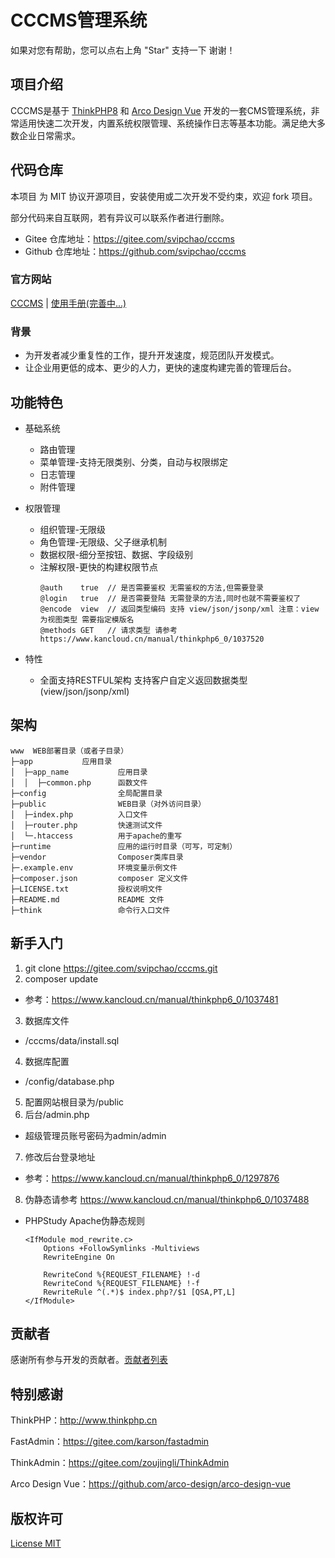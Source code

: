 <h1>CCCMS管理系统</h1>
<p>如果对您有帮助，您可以点右上角 "Star" 支持一下 谢谢！</p>

## 项目介绍

CCCMS是基于 [ThinkPHP8](https://gitee.com/liu21st/thinkphp)
和 [Arco Design Vue](https://github.com/arco-design/arco-design-vue)
开发的一套CMS管理系统，非常适用快速二次开发，内置系统权限管理、系统操作日志等基本功能。满足绝大多数企业日常需求。

## 代码仓库

本项目 为 MIT 协议开源项目，安装使用或二次开发不受约束，欢迎 fork 项目。

部分代码来自互联网，若有异议可以联系作者进行删除。

* Gitee 仓库地址：https://gitee.com/svipchao/cccms
* Github 仓库地址：https://github.com/svipchao/cccms

### 官方网站

[CCCMS](http://www.cccms.cc) | [使用手册(完善中...)](http://doc.cccms.cc)

### 背景

- 为开发者减少重复性的工作，提升开发速度，规范团队开发模式。
- 让企业用更低的成本、更少的人力，更快的速度构建完善的管理后台。

## 功能特色

- 基础系统
    - 路由管理
    - 菜单管理-支持无限类别、分类，自动与权限绑定
    - 日志管理
    - 附件管理

- 权限管理
    - 组织管理-无限级
    - 角色管理-无限级、父子继承机制
    - 数据权限-细分至按钮、数据、字段级别
    - 注解权限-更快的构建权限节点
      ```
      @auth    true  // 是否需要鉴权 无需鉴权的方法,但需要登录
      @login   true  // 是否需要登陆 无需登录的方法,同时也就不需要鉴权了
      @encode  view  // 返回类型编码 支持 view/json/jsonp/xml 注意：view 为视图类型 需要指定模版名
      @methods GET   // 请求类型 请参考 https://www.kancloud.cn/manual/thinkphp6_0/1037520
      ```
- 特性
    - 全面支持RESTFUL架构 支持客户自定义返回数据类型(view/json/jsonp/xml)

## 架构

```
www  WEB部署目录（或者子目录）
├─app           应用目录
│  ├─app_name           应用目录
│  │  ├─common.php      函数文件
├─config                全局配置目录
├─public                WEB目录（对外访问目录）
│  ├─index.php          入口文件
│  ├─router.php         快速测试文件
│  └─.htaccess          用于apache的重写
├─runtime               应用的运行时目录（可写，可定制）
├─vendor                Composer类库目录
├─.example.env          环境变量示例文件
├─composer.json         composer 定义文件
├─LICENSE.txt           授权说明文件
├─README.md             README 文件
├─think                 命令行入口文件
```

## 新手入门

1) git clone https://gitee.com/svipchao/cccms.git
2) composer update

- 参考：https://www.kancloud.cn/manual/thinkphp6_0/1037481

3) 数据库文件

- /cccms/data/install.sql

4) 数据库配置

- /config/database.php

5) 配置网站根目录为/public
6) 后台/admin.php

- 超级管理员账号密码为admin/admin

7) 修改后台登录地址

- 参考：https://www.kancloud.cn/manual/thinkphp6_0/1297876

8) 伪静态请参考 https://www.kancloud.cn/manual/thinkphp6_0/1037488

- PHPStudy Apache伪静态规则
    ```
    <IfModule mod_rewrite.c>
        Options +FollowSymlinks -Multiviews
        RewriteEngine On

        RewriteCond %{REQUEST_FILENAME} !-d
        RewriteCond %{REQUEST_FILENAME} !-f
        RewriteRule ^(.*)$ index.php?/$1 [QSA,PT,L]
    </IfModule>
    ```

## 贡献者

感谢所有参与开发的贡献者。[贡献者列表](https://gitee.com/svipchao/cccms/repository/stats/master)

## 特别感谢

ThinkPHP：http://www.thinkphp.cn

FastAdmin：https://gitee.com/karson/fastadmin

ThinkAdmin：https://gitee.com/zoujingli/ThinkAdmin

Arco Design Vue：https://github.com/arco-design/arco-design-vue

## 版权许可

[License MIT](LICENSE)
